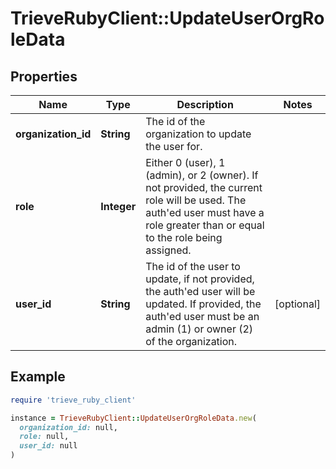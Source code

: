# TrieveRubyClient::UpdateUserOrgRoleData

## Properties

| Name | Type | Description | Notes |
| ---- | ---- | ----------- | ----- |
| **organization_id** | **String** | The id of the organization to update the user for. |  |
| **role** | **Integer** | Either 0 (user), 1 (admin), or 2 (owner). If not provided, the current role will be used. The auth&#39;ed user must have a role greater than or equal to the role being assigned. |  |
| **user_id** | **String** | The id of the user to update, if not provided, the auth&#39;ed user will be updated. If provided, the auth&#39;ed user must be an admin (1) or owner (2) of the organization. | [optional] |

## Example

```ruby
require 'trieve_ruby_client'

instance = TrieveRubyClient::UpdateUserOrgRoleData.new(
  organization_id: null,
  role: null,
  user_id: null
)
```

